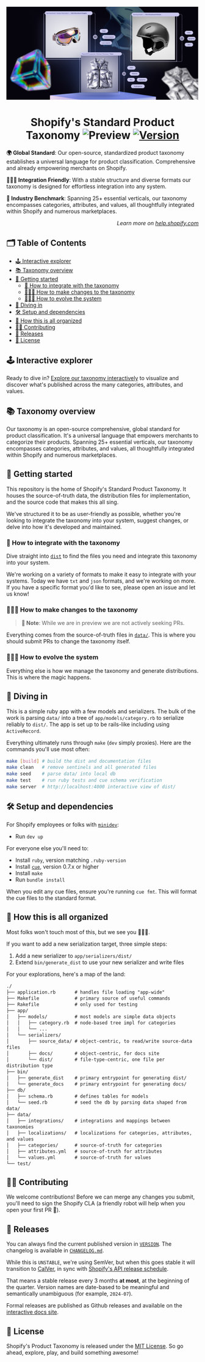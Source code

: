 <p align="center"><img src="./docs/assets/img/header.png" /></p>

<!-- omit in toc -->
<h1 align="center">Shopify's Standard Product Taxonomy <img src="https://img.shields.io/badge/preview-orange.svg" alt="Preview"> <a href="./VERSION"><img src="https://img.shields.io/badge/version-vUNRELEASED-orange.svg" alt="Version"></a></h1>

**🌍 Global Standard**: Our open-source, standardized product taxonomy establishes a universal language for product classification. Comprehensive and already empowering merchants on Shopify.

**👩🏼‍💻 Integration Friendly**: With a stable structure and diverse formats our taxonomy is designed for effortless integration into any system.

**🚀 Industry Benchmark**: Spanning 25+ essential verticals, our taxonomy encompasses categories, attributes, and values, all thoughtfully integrated within Shopify and numerous marketplaces.

<p align="right"><em>Learn more on <a href="https://help.shopify.com/manual/products/details/product-category">help.shopify.com</a></em></p>

<!-- omit in toc -->
## 🗂️ Table of Contents

- [🕹️ Interactive explorer](#️-interactive-explorer)
- [📚 Taxonomy overview](#-taxonomy-overview)
- [🧭 Getting started](#-getting-started)
  - [🧩 How to integrate with the taxonomy](#-how-to-integrate-with-the-taxonomy)
  - [🧑🏼‍🏫 How to make changes to the taxonomy](#-how-to-make-changes-to-the-taxonomy)
  - [👩🏼‍💻 How to evolve the system](#-how-to-evolve-the-system)
- [🤿 Diving in](#-diving-in)
- [🛠️ Setup and dependencies](#️-setup-and-dependencies)
- [📂 How this is all organized](#-how-this-is-all-organized)
- [🧑‍💻 Contributing](#-contributing)
- [📅 Releases](#-releases)
- [📜 License](#-license)

## 🕹️ Interactive explorer

Ready to dive in? [Explore our taxonomy interactively](https://shopify.github.io/product-taxonomy/releases/unstable/?categoryId=gid%3A%2F%2Fshopify%2FTaxonomyCategory%2Fsg-4-17-2-17) to visualize and discover what's published across the many categories, attributes, and values.

## 📚 Taxonomy overview

Our taxonomy is an open-source comprehensive, global standard for product classification. It's a universal language that empowers merchants to categorize their products. Spanning 25+ essential verticals, our taxonomy encompasses categories, attributes, and values, all thoughtfully integrated within Shopify and numerous marketplaces.

## 🧭 Getting started

This repository is the home of Shopify's Standard Product Taxonomy. It houses the source-of-truth data, the distribution files for implementation, and the source code that makes this all sing.

We've structured it to be as user-friendly as possible, whether you're looking to integrate the taxonomy into your system, suggest changes, or delve into how it's developed and maintained.

### 🧩 How to integrate with the taxonomy

Dive straight into [`dist`](./dist/) to find the files you need and integrate this taxonomy into your system.

We're working on a variety of formats to make it easy to integrate with your systems. Today we have `txt` and `json` formats, and we're working on more. If you have a specific format you'd like to see, please open an issue and let us know!

### 🧑🏼‍🏫 How to make changes to the taxonomy

> **🔵 Note**: While we are in preview we are not actively seeking PRs.

Everything comes from the source-of-truth files in [`data/`](./data). This is where you should submit PRs to change the taxonomy itself.

### 👩🏼‍💻 How to evolve the system

Everything else is how we manage the taxonomy and generate distributions. This is where the magic happens.

## 🤿 Diving in

This is a simple ruby app with a few models and serializers. The bulk of the work is parsing `data/` into a tree of `app/models/category.rb` to serialize reliably to `dist/`. The app is set up to be rails-like including using `ActiveRecord`.

Everything ultimately runs through `make` (`dev` simply proxies). Here are the commands you'll use most often:

```sh
make [build] # build the dist and documentation files
make clean   # remove sentinels and all generated files
make seed    # parse data/ into local db
make test    # run ruby tests and cue schema verification
make server  # http://localhost:4000 interactive view of dist/
```

## 🛠️ Setup and dependencies

For Shopify employees or folks with [`minidev`](https://github.com/burke/minidev):
- Run `dev up`

For everyone else you'll need to:
- Install `ruby`, version matching `.ruby-version`
- Install [`cue`](https://github.com/cue-lang/cue?tab=readme-ov-file#download-and-install), version 0.7.x or higher
- Install `make`
- Run `bundle install`

When you edit any cue files, ensure you're running `cue fmt`. This will format the cue files to the standard format.

## 📂 How this is all organized

Most folks won't touch most of this, but we see you 👩🏼‍💻.

If you want to add a new serialization target, three simple steps:
1. Add a new serializer to `app/serializers/dist/`
2. Extend `bin/generate_dist` to use your new serializer and write files

For your explorations, here's a map of the land:

```
./
├── application.rb       # handles file loading "app-wide"
├── Makefile             # primary source of useful commands
├── Rakefile             # only used for testing
├── app/
│   ├── models/          # most models are simple data objects
│   │   ├── category.rb  # node-based tree impl for categories
│   │   └── ...
│   └── serializers/
│       ├── source_data/ # object-centric, to read/write source-data files
│       ├── docs/        # object-centric, for docs site
│       └── dist/        # file-type-centric, one file per distribution type
├── bin/
│   ├── generate_dist    # primary entrypoint for generating dist/
│   └── generate_docs    # primary entrypoint for generating docs/
├── db/
│   ├── schema.rb        # defines tables for models
│   └── seed.rb          # seed the db by parsing data shaped from data/
├── data/
│   ├── integrations/    # integrations and mappings between taxonomies
│   ├── localizations/   # localizations for categories, attributes, and values
│   ├── categories/      # source-of-truth for categories
│   ├── attributes.yml   # source-of-truth for attributes
│   └── values.yml       # source-of-truth for values
└── test/
```

## 🧑‍💻 Contributing

We welcome contributions! Before we can merge any changes you submit, you'll need to sign the Shopify CLA (a friendly robot will help when you open your first PR 🤖).

## 📅 Releases

You can always find the current published version in [`VERSION`](./VERSION). The changelog is available in [`CHANGELOG.md`](./CHANGELOG.md).

While this is `UNSTABLE`, we're using SemVer, but when this goes stable it will transition to [CalVer](https://calver.org/), in sync with [Shopify's API release schedule](https://shopify.dev/docs/api/usage/versioning#release-schedule).

That means a stable release every 3 months **at most**, at the beginning of the quarter. Version names are date-based to be meaningful and semantically unambiguous (for example, `2024-07`).

Formal releases are published as Github releases and available on the [interactive docs site](https://shopify.github.io/product-taxonomy/).

## 📜 License

Shopify's Product Taxonomy is released under the [MIT License](./LICENSE). So go ahead, explore, play, and build something awesome!
